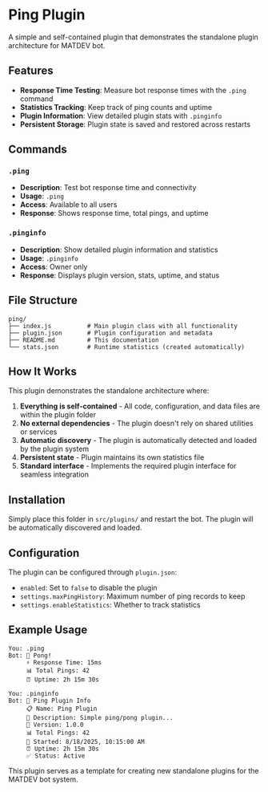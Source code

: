 # Ping Plugin

A simple and self-contained plugin that demonstrates the standalone plugin architecture for MATDEV bot.

## Features

- **Response Time Testing**: Measure bot response times with the `.ping` command
- **Statistics Tracking**: Keep track of ping counts and uptime
- **Plugin Information**: View detailed plugin stats with `.pinginfo`
- **Persistent Storage**: Plugin state is saved and restored across restarts

## Commands

### `.ping`
- **Description**: Test bot response time and connectivity
- **Usage**: `.ping`
- **Access**: Available to all users
- **Response**: Shows response time, total pings, and uptime

### `.pinginfo`
- **Description**: Show detailed plugin information and statistics
- **Usage**: `.pinginfo`  
- **Access**: Owner only
- **Response**: Displays plugin version, stats, uptime, and status

## File Structure

```
ping/
├── index.js          # Main plugin class with all functionality
├── plugin.json       # Plugin configuration and metadata
├── README.md         # This documentation
└── stats.json        # Runtime statistics (created automatically)
```

## How It Works

This plugin demonstrates the standalone architecture where:

1. **Everything is self-contained** - All code, configuration, and data files are within the plugin folder
2. **No external dependencies** - The plugin doesn't rely on shared utilities or services
3. **Automatic discovery** - The plugin is automatically detected and loaded by the plugin system
4. **Persistent state** - Plugin maintains its own statistics file
5. **Standard interface** - Implements the required plugin interface for seamless integration

## Installation

Simply place this folder in `src/plugins/` and restart the bot. The plugin will be automatically discovered and loaded.

## Configuration

The plugin can be configured through `plugin.json`:

- `enabled`: Set to `false` to disable the plugin
- `settings.maxPingHistory`: Maximum number of ping records to keep
- `settings.enableStatistics`: Whether to track statistics

## Example Usage

```
You: .ping
Bot: 🏓 Pong!
     ⚡ Response Time: 15ms
     📊 Total Pings: 42
     ⏰ Uptime: 2h 15m 30s

You: .pinginfo
Bot: 🏓 Ping Plugin Info
     📋 Name: Ping Plugin
     📝 Description: Simple ping/pong plugin...
     🔢 Version: 1.0.0
     📊 Total Pings: 42
     🚀 Started: 8/18/2025, 10:15:00 AM
     ⏰ Uptime: 2h 15m 30s
     ✅ Status: Active
```

This plugin serves as a template for creating new standalone plugins for the MATDEV bot system.